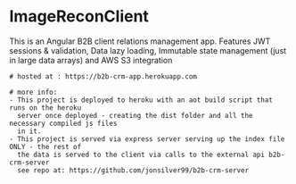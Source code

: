 # ImageReconClient
This is an Angular B2B client relations management app. Features JWT sessions & validation, Data lazy loading, Immutable
state management (just in large data arrays) and AWS S3 integration

    # hosted at : https://b2b-crm-app.herokuapp.com
        
    # more info:
    - This project is deployed to heroku with an aot build script that runs on the heroku 
      server once deployed - creating the dist folder and all the necessary compiled js files 
      in it.
    - This project is served via express server serving up the index file ONLY - the rest of 
      the data is served to the client via calls to the external api b2b-crm-server 
      see repo at: https://github.com/jonsilver99/b2b-crm-server